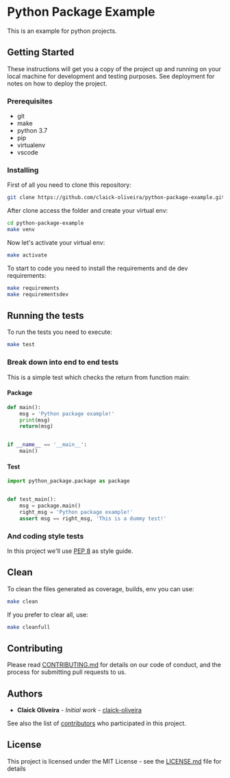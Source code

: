 # Python Package Example

This is an example for python projects.

## Getting Started

These instructions will get you a copy of the project up and running on your local machine for development and testing purposes. See deployment for notes on how to deploy the project.

### Prerequisites

- git
- make
- python 3.7
- pip
- virtualenv
- vscode

### Installing

First of all you need to clone this repository:

``` bash
git clone https://github.com/claick-oliveira/python-package-example.git
```

After clone access the folder and create your virtual env:

``` bash
cd python-package-example
make venv
```

Now let's activate your virtual env:

``` bash
make activate
```

To start to code you need to install the requirements and de dev requirements:

``` bash
make requirements
make requirementsdev
```

## Running the tests

To run the tests you need to execute:

``` bash
make test
```

### Break down into end to end tests

This is a simple test which checks the return from function main:

#### Package

``` python
def main():
    msg = 'Python package example!'
    print(msg)
    return(msg)


if __name__ == '__main__':
    main()
```

#### Test

``` python
import python_package.package as package


def test_main():
    msg = package.main()
    right_msg = 'Python package example!'
    assert msg == right_msg, 'This is a dummy test!'
```

### And coding style tests

In this project we'll use [PEP 8](https://www.python.org/dev/peps/pep-0008/) as style guide.

## Clean

To clean the files generated as coverage, builds, env you can use:

``` bash
make clean
```

If you prefer to clear all, use:

```bash
make cleanfull
```

## Contributing

Please read [CONTRIBUTING.md](https://github.com/claick-oliveira/python-package-example/CONTRIBUTING.md) for details on our code of conduct, and the process for submitting pull requests to us.

## Authors

- **Claick Oliveira** - *Initial work* - [claick-oliveira](https://github.com/claick-oliveira)

See also the list of [contributors](https://github.com/claick-oliveira/python-package-example/contributors) who participated in this project.

## License

This project is licensed under the MIT License - see the [LICENSE.md](LICENSE.md) file for details
